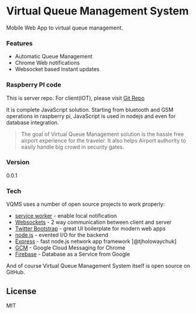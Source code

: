 # Virtual Queue Management System

Mobile Web App to virtual queue management.

### Features
  - Automatic Queue Management
  - Chrome Web notifications
  - Websocket based instant updates

### Raspberry PI code
  This is server repo. For client(IOT), please visit [Git Repo][site]

It is complete JavaScript solution. Starting from bluetooth and GSM operations in raspberry pi, JavaScript is used in nodejs and even for database integration.

> The goal of Virtual Queue Management solution is the hassle free airport experience for the traveler.
> It also helps Airport authority to easily handle big crowd in security gates.

### Version
0.0.1

### Tech

VQMS uses a number of open source projects to work properly:

* [service worker] - enable local notification
* [Websockets] - 2 way communication between client and server
* [Twitter Bootstrap] - great UI boilerplate for modern web apps
* [node.js] - evented I/O for the backend
* [Express] - fast node.js network app framework [@tjholowaychuk]
* [GCM] - Google Cloud Messaging for Chrome
* [Firebase] - Database as a Service from Google

And of course Virtual Queue Management System itself is open source on GitHub.

License
----

MIT



   [site]: <https://github.com/winster/hackerearthhackR.git>
   [bootstrap]: <http://getbootstrap.com/>
   [service worker]: <https://www.w3.org/TR/service-workers/>
   [Websockets]: <https://html.spec.whatwg.org/multipage/comms.html#network>
   [node.js]: <http://nodejs.org>
   [Twitter Bootstrap]: <http://twitter.github.com/bootstrap/>
   [express]: <http://expressjs.com>
   [GCM]: <https://developers.google.com/cloud-messaging/>
   [Firebase]: <https://www.firebase.com/>